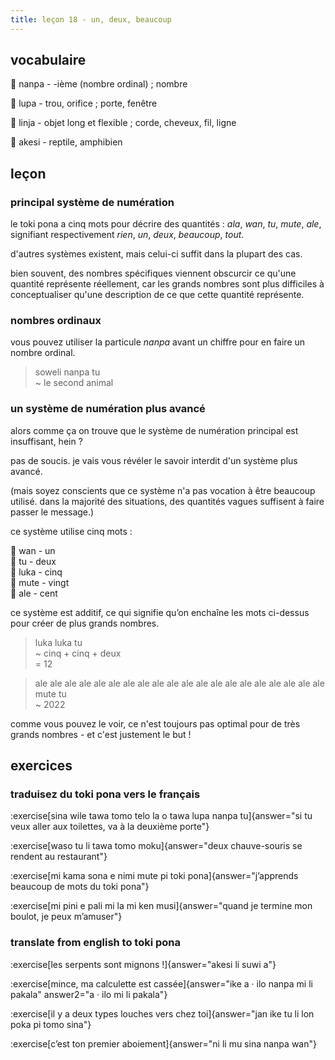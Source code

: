 ```yaml
---
title: leçon 18 - un, deux, beaucoup
---
```

## vocabulaire

󱤽 nanpa - -ième (nombre ordinal) ; nombre

󱤯 lupa - trou, orifice ; porte, fenêtre

󱤩 linja - objet long et flexible ; corde, cheveux, fil, ligne

󱤁 akesi - reptile, amphibien


## leçon
### principal système de numération

le toki pona a cinq mots pour décrire des quantités : *ala*, *wan*, *tu*, *mute*, *ale*, signifiant respectivement *rien*, *un*, *deux*, *beaucoup*, *tout*.

d'autres systèmes existent, mais celui-ci suffit dans la plupart des cas.

bien souvent, des nombres spécifiques viennent obscurcir ce qu'une quantité représente réellement, car les grands nombres sont plus difficiles à conceptualiser qu'une description de ce que cette quantité représente.

### nombres ordinaux

vous pouvez utiliser la particule *nanpa* avant un chiffre pour en faire un nombre ordinal.

> soweli nanpa tu \
> ~ le second animal

### un système de numération plus avancé

alors comme ça on trouve que le système de numération principal est insuffisant, hein ?

pas de soucis. je vais vous révéler le savoir interdit d'un système plus avancé.

(mais soyez conscients que ce système n'a pas vocation à être beaucoup utilisé. dans la majorité des situations, des quantités vagues suffisent à faire passer le message.)

ce système utilise cinq mots :

󱥳 wan - un \
󱥮 tu - deux \
󱤭 luka - cinq \
󱤼 mute - vingt \
󱤄 ale - cent

ce système est additif, ce qui signifie qu’on enchaîne les mots ci-dessus pour créer de plus grands nombres.

> luka luka tu \
> ~ cinq + cinq + deux \
> = 12

> ale ale ale ale ale ale ale ale ale ale ale ale ale ale ale ale ale ale ale ale mute tu \
> ~ 2022

comme vous pouvez le voir, ce n'est toujours pas optimal pour de très grands nombres - et c'est justement le but !


## exercices
### traduisez du toki pona vers le français
:exercise[sina wile tawa tomo telo la o tawa lupa nanpa tu]{answer="si tu veux aller aux toilettes, va à la deuxième porte"}

:exercise[waso tu li tawa tomo moku]{answer="deux chauve-souris se rendent au restaurant"}

:exercise[mi kama sona e nimi mute pi toki pona]{answer="j’apprends beaucoup de mots du toki pona"}

:exercise[mi pini e pali mi la mi ken musi]{answer="quand je termine mon boulot, je peux m’amuser"}

### translate from english to toki pona
:exercise[les serpents sont mignons !]{answer="akesi li suwi a"}

:exercise[mince, ma calculette est cassée]{answer="ike a · ilo nanpa mi li pakala" answer2="a · ilo mi li pakala"}

:exercise[il y a deux types louches vers chez toi]{answer="jan ike tu li lon poka pi tomo sina"}

:exercise[c’est ton premier aboiement]{answer="ni li mu sina nanpa wan"}